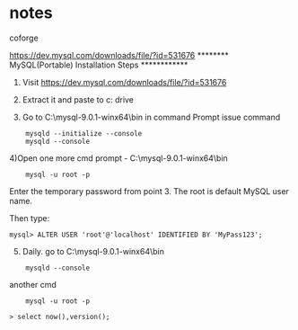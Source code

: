 # notes
coforge

https://dev.mysql.com/downloads/file/?id=531676
******** MySQL(Portable) Installation Steps ************

1) Visit https://dev.mysql.com/downloads/file/?id=531676 

2) Extract it and paste to c: drive

3) Go to C:\mysql-9.0.1-winx64\bin in command Prompt
issue command
```
	mysqld --initialize --console
	mysqld --console
```
4)Open one more cmd prompt - C:\mysql-9.0.1-winx64\bin 
```
	mysql -u root -p
```
Enter the temporary password from point 3. 
The root is default MySQL user name. 

Then type: 
```
mysql> ALTER USER 'root'@'localhost' IDENTIFIED BY 'MyPass123';
```

5) Daily.
go to C:\mysql-9.0.1-winx64\bin
```
	mysqld --console
```
another cmd
```
	mysql -u root -p
```
```
> select now(),version();
```

